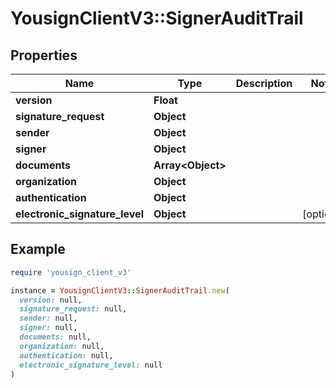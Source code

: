 # YousignClientV3::SignerAuditTrail

## Properties

| Name | Type | Description | Notes |
| ---- | ---- | ----------- | ----- |
| **version** | **Float** |  |  |
| **signature_request** | **Object** |  |  |
| **sender** | **Object** |  |  |
| **signer** | **Object** |  |  |
| **documents** | **Array&lt;Object&gt;** |  |  |
| **organization** | **Object** |  |  |
| **authentication** | **Object** |  |  |
| **electronic_signature_level** | **Object** |  | [optional] |

## Example

```ruby
require 'yousign_client_v3'

instance = YousignClientV3::SignerAuditTrail.new(
  version: null,
  signature_request: null,
  sender: null,
  signer: null,
  documents: null,
  organization: null,
  authentication: null,
  electronic_signature_level: null
)
```

